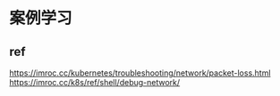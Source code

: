 # 案例学习
## ref
https://imroc.cc/kubernetes/troubleshooting/network/packet-loss.html
https://imroc.cc/k8s/ref/shell/debug-network/